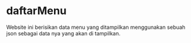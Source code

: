# daftarMenu
Website ini berisikan data menu yang ditampilkan menggunakan sebuah json sebagai data nya yang akan di tampilkan.
